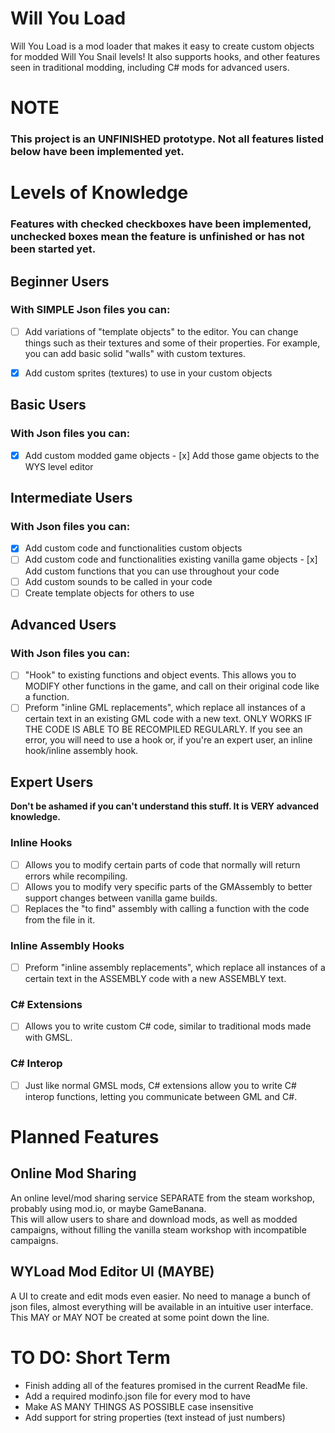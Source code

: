 # Will You Load

Will You Load is a mod loader that makes it easy to create custom objects for modded Will You Snail levels! It also supports hooks, and other features seen in traditional modding, including C# mods for advanced users.

# NOTE

### This project is an UNFINISHED prototype. Not all features listed below have been implemented yet.

# Levels of Knowledge

### Features with checked checkboxes have been implemented, unchecked boxes mean the feature is unfinished or has not been started yet.

## Beginner Users

### With SIMPLE Json files you can:

- [ ] Add variations of "template objects" to the editor. You can change things such as their textures and some of their properties. For example, you can add basic solid "walls" with custom textures.

- [x] Add custom sprites (textures) to use in your custom objects

## Basic Users

### With Json files you can:

- [x] Add custom modded game objects - [x] Add those game objects to the WYS level editor

## Intermediate Users

### With Json files you can:

- [x] Add custom code and functionalities custom objects
- [ ] Add custom code and functionalities existing vanilla game objects - [x] Add custom functions that you can use throughout your code
- [ ] Add custom sounds to be called in your code
- [ ] Create template objects for others to use

## Advanced Users

### With Json files you can:

- [ ] "Hook" to existing functions and object events. This allows you to MODIFY other functions in the game, and call on their original code like a function.
- [ ] Preform "inline GML replacements", which replace all instances of a certain text in an existing GML code with a new text. ONLY WORKS IF THE CODE IS ABLE TO BE RECOMPILED REGULARLY. If you see an error, you will need to use a hook or, if you're an expert user, an inline hook/inline assembly hook.

## Expert Users

**Don't be ashamed if you can't understand this stuff. It is VERY advanced knowledge.**

### Inline Hooks

- [ ] Allows you to modify certain parts of code that normally will return errors while recompiling.
- [ ] Allows you to modify very specific parts of the GMAssembly to better support changes between vanilla game builds.
- [ ] Replaces the "to find" assembly with calling a function with the code from the file in it.

### Inline Assembly Hooks

- [ ] Preform "inline assembly replacements", which replace all instances of a certain text in the ASSEMBLY code with a new ASSEMBLY text.

### C# Extensions

- [ ] Allows you to write custom C# code, similar to traditional mods made with GMSL.

### C# Interop

- [ ] Just like normal GMSL mods, C# extensions allow you to write C# interop functions, letting you communicate between GML and C#.

# Planned Features

## Online Mod Sharing

An online level/mod sharing service SEPARATE from the steam workshop, probably using mod.io, or maybe GameBanana.\
This will allow users to share and download mods, as well as modded campaigns, without filling the vanilla steam workshop with incompatible campaigns.

## WYLoad Mod Editor UI (MAYBE)

A UI to create and edit mods even easier. No need to manage a bunch of json files, almost everything will be available in an intuitive user interface.\
This MAY or MAY NOT be created at some point down the line.

# TO DO: Short Term

- Finish adding all of the features promised in the current ReadMe file.
- Add a required modinfo.json file for every mod to have
- Make AS MANY THINGS AS POSSIBLE case insensitive
- Add support for string properties (text instead of just numbers)

